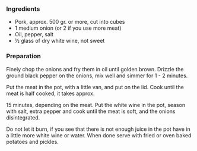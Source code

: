 
### Ingredients
- Pork, approx. 500 gr. or more, cut into cubes
- 1 medium onion (or 2 if you use more meat)
- Oil, pepper, salt
- ½ glass of dry white wine, not sweet

### Preparation
Finely chop the onions and fry them in oil until golden brown. Drizzle the ground black pepper on the onions, mix well and simmer for 1 - 2 minutes.

 Put the meat in the pot, with a little van, and put on the lid. Cook until the meat is half cooked, it takes approx.

 15 minutes, depending on the meat. Put the white wine in the pot, season with salt, extra pepper and cook until the meat is soft, and the onions disintegrated.

 Do not let it burn, if you see that there is not enough juice in the pot have in a little more white wine or water. When done serve with fried or oven baked potatoes and pickles.

  